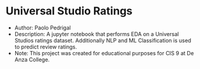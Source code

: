 # Universal Studio Ratings
- Author: Paolo Pedrigal
- Description: A jupyter notebook that performs EDA on a Universal Studios ratings dataset. Additionally NLP and ML Classification is used to predict review ratings.
- Note: This project was created for educational purposes for CIS 9 at De Anza College.
